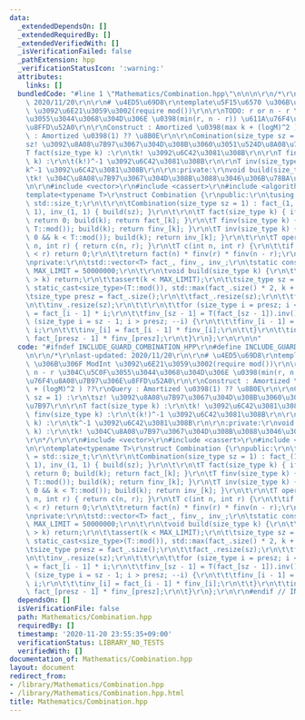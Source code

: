 ```yaml
---
data:
  _extendedDependsOn: []
  _extendedRequiredBy: []
  _extendedVerifiedWith: []
  _isVerificationFailed: false
  _pathExtension: hpp
  _verificationStatusIcon: ':warning:'
  attributes:
    links: []
  bundledCode: "#line 1 \"Mathematics/Combination.hpp\"\n\n\n\r\n/*\r\nlast-updated:\
    \ 2020/11/20\r\n\r\n# \u4ED5\u69D8\r\ntemplate\u5F15\u6570 \u306B\u306F ModInt\
    \ \u3092\u6E21\u3059\u3002(require mod())\r\n\r\nTODO: r or n - r \u304C\u5C0F\
    \u3055\u3044\u3068\u304D\u306E \u0398(min(r, n - r)) \u611A\u76F4\u8A08\u7B97\u306E\
    \u8FFD\u52A0\r\n\r\nConstruct : Amortized \u0398(max k + (logM)^2 ) ??\r\nQuery\
    \ : Amortized \u0398(1) ?? \u8B0E\r\n\r\nComination(size_type sz = 1) :\r\n\t\
    sz! \u3092\u8A08\u7B97\u3067\u304D\u308B\u3060\u3051\u524D\u8A08\u7B97\r\n\r\n\
    T fact(size_type k) :\r\n\tk! \u3092\u6C42\u3081\u308B\r\n\r\nT finv(size_type\
    \ k) :\r\n\t(k!)^-1 \u3092\u6C42\u3081\u308B\r\n\r\nT inv(size_type k) :\r\n\t\
    k^-1 \u3092\u6C42\u3081\u308B\r\n\r\n:private:\r\nvoid build(size_type k) :\r\n\
    \tk! \u304C\u8A08\u7B97\u3067\u304D\u308B\u3088\u3046\u306B\u78BA\u4FDD\r\n*/\r\
    \n\r\n#include <vector>\r\n#include <cassert>\r\n#include <algorithm>\r\n\r\n\
    template<typename T>\r\nstruct Combination {\r\npublic:\r\n\tusing size_type =\
    \ std::size_t;\r\n\t\r\n\tCombination(size_type sz = 1) : fact_(1, 1), finv_(1,\
    \ 1), inv_(1, 1) { build(sz); }\r\n\t\r\n\tT fact(size_type k) { if (k >= T::mod())\
    \ return 0; build(k); return fact_[k]; }\r\n\tT finv(size_type k) { assert(k <\
    \ T::mod()); build(k); return finv_[k]; }\r\n\tT inv(size_type k) { assert(k >\
    \ 0 && k < T::mod()); build(k); return inv_[k]; }\r\n\t\r\n\tT operator ()(int\
    \ n, int r) { return c(n, r); }\r\n\tT c(int n, int r) {\r\n\t\tif (r < 0 || n\
    \ < r) return 0;\r\n\t\treturn fact(n) * finv(r) * finv(n - r);\r\n\t}\r\n\t\r\
    \nprivate:\r\n\tstd::vector<T> fact_, finv_, inv_;\r\n\tstatic constexpr size_type\
    \ MAX_LIMIT = 50000000;\r\n\t\r\n\tvoid build(size_type k) {\r\n\t\tif (fact_.size()\
    \ > k) return;\r\n\t\tassert(k < MAX_LIMIT);\r\n\t\tsize_type sz = std::min({MAX_LIMIT,\
    \ static_cast<size_type>(T::mod()), std::max(fact_.size() * 2, k + 1)});\r\n\t\
    \tsize_type presz = fact_.size();\r\n\t\tfact_.resize(sz);\r\n\t\tfinv_.resize(sz);\r\
    \n\t\tinv_.resize(sz);\r\n\t\t\r\n\t\tfor (size_type i = presz; i < sz; ++i) fact_[i]\
    \ = fact_[i - 1] * i;\r\n\t\tfinv_[sz - 1] = T(fact_[sz - 1]).inv();\r\n\t\tfor\
    \ (size_type i = sz - 1; i > presz; --i) {\r\n\t\t\tfinv_[i - 1] = finv_[i] *\
    \ i;\r\n\t\t\tinv_[i] = fact_[i - 1] * finv_[i];\r\n\t\t}\r\n\t\tinv_[presz] =\
    \ fact_[presz - 1] * finv_[presz];\r\n\t}\r\n};\r\n\r\n\n"
  code: "#ifndef INCLUDE_GUARD_COMBINATION_HPP\r\n#define INCLUDE_GUARD_COMBINATION_HPP\r\
    \n\r\n/*\r\nlast-updated: 2020/11/20\r\n\r\n# \u4ED5\u69D8\r\ntemplate\u5F15\u6570\
    \ \u306B\u306F ModInt \u3092\u6E21\u3059\u3002(require mod())\r\n\r\nTODO: r or\
    \ n - r \u304C\u5C0F\u3055\u3044\u3068\u304D\u306E \u0398(min(r, n - r)) \u611A\
    \u76F4\u8A08\u7B97\u306E\u8FFD\u52A0\r\n\r\nConstruct : Amortized \u0398(max k\
    \ + (logM)^2 ) ??\r\nQuery : Amortized \u0398(1) ?? \u8B0E\r\n\r\nComination(size_type\
    \ sz = 1) :\r\n\tsz! \u3092\u8A08\u7B97\u3067\u304D\u308B\u3060\u3051\u524D\u8A08\
    \u7B97\r\n\r\nT fact(size_type k) :\r\n\tk! \u3092\u6C42\u3081\u308B\r\n\r\nT\
    \ finv(size_type k) :\r\n\t(k!)^-1 \u3092\u6C42\u3081\u308B\r\n\r\nT inv(size_type\
    \ k) :\r\n\tk^-1 \u3092\u6C42\u3081\u308B\r\n\r\n:private:\r\nvoid build(size_type\
    \ k) :\r\n\tk! \u304C\u8A08\u7B97\u3067\u304D\u308B\u3088\u3046\u306B\u78BA\u4FDD\
    \r\n*/\r\n\r\n#include <vector>\r\n#include <cassert>\r\n#include <algorithm>\r\
    \n\r\ntemplate<typename T>\r\nstruct Combination {\r\npublic:\r\n\tusing size_type\
    \ = std::size_t;\r\n\t\r\n\tCombination(size_type sz = 1) : fact_(1, 1), finv_(1,\
    \ 1), inv_(1, 1) { build(sz); }\r\n\t\r\n\tT fact(size_type k) { if (k >= T::mod())\
    \ return 0; build(k); return fact_[k]; }\r\n\tT finv(size_type k) { assert(k <\
    \ T::mod()); build(k); return finv_[k]; }\r\n\tT inv(size_type k) { assert(k >\
    \ 0 && k < T::mod()); build(k); return inv_[k]; }\r\n\t\r\n\tT operator ()(int\
    \ n, int r) { return c(n, r); }\r\n\tT c(int n, int r) {\r\n\t\tif (r < 0 || n\
    \ < r) return 0;\r\n\t\treturn fact(n) * finv(r) * finv(n - r);\r\n\t}\r\n\t\r\
    \nprivate:\r\n\tstd::vector<T> fact_, finv_, inv_;\r\n\tstatic constexpr size_type\
    \ MAX_LIMIT = 50000000;\r\n\t\r\n\tvoid build(size_type k) {\r\n\t\tif (fact_.size()\
    \ > k) return;\r\n\t\tassert(k < MAX_LIMIT);\r\n\t\tsize_type sz = std::min({MAX_LIMIT,\
    \ static_cast<size_type>(T::mod()), std::max(fact_.size() * 2, k + 1)});\r\n\t\
    \tsize_type presz = fact_.size();\r\n\t\tfact_.resize(sz);\r\n\t\tfinv_.resize(sz);\r\
    \n\t\tinv_.resize(sz);\r\n\t\t\r\n\t\tfor (size_type i = presz; i < sz; ++i) fact_[i]\
    \ = fact_[i - 1] * i;\r\n\t\tfinv_[sz - 1] = T(fact_[sz - 1]).inv();\r\n\t\tfor\
    \ (size_type i = sz - 1; i > presz; --i) {\r\n\t\t\tfinv_[i - 1] = finv_[i] *\
    \ i;\r\n\t\t\tinv_[i] = fact_[i - 1] * finv_[i];\r\n\t\t}\r\n\t\tinv_[presz] =\
    \ fact_[presz - 1] * finv_[presz];\r\n\t}\r\n};\r\n\r\n#endif // INCLUDE_GUARD_COMBINATION_HPP"
  dependsOn: []
  isVerificationFile: false
  path: Mathematics/Combination.hpp
  requiredBy: []
  timestamp: '2020-11-20 23:55:35+09:00'
  verificationStatus: LIBRARY_NO_TESTS
  verifiedWith: []
documentation_of: Mathematics/Combination.hpp
layout: document
redirect_from:
- /library/Mathematics/Combination.hpp
- /library/Mathematics/Combination.hpp.html
title: Mathematics/Combination.hpp
---
```

